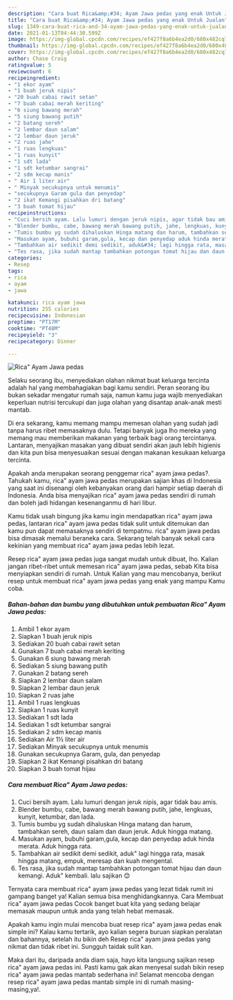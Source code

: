 ```yaml
---
description: "Cara buat Rica&amp;#34; Ayam Jawa pedas yang enak Untuk Jualan"
title: "Cara buat Rica&amp;#34; Ayam Jawa pedas yang enak Untuk Jualan"
slug: 1349-cara-buat-rica-and-34-ayam-jawa-pedas-yang-enak-untuk-jualan
date: 2021-01-13T04:44:30.599Z
image: https://img-global.cpcdn.com/recipes/ef427f8a6b4ea2d0/680x482cq70/rica-ayam-jawa-pedas-foto-resep-utama.jpg
thumbnail: https://img-global.cpcdn.com/recipes/ef427f8a6b4ea2d0/680x482cq70/rica-ayam-jawa-pedas-foto-resep-utama.jpg
cover: https://img-global.cpcdn.com/recipes/ef427f8a6b4ea2d0/680x482cq70/rica-ayam-jawa-pedas-foto-resep-utama.jpg
author: Chase Craig
ratingvalue: 5
reviewcount: 6
recipeingredient:
- "1 ekor ayam"
- "1 buah jeruk nipis"
- "20 buah cabai rawit setan"
- "7 buah cabai merah keriting"
- "6 siung bawang merah"
- "5 siung bawang putih"
- "2 batang sereh"
- "2 lembar daun salam"
- "2 lembar daun jeruk"
- "2 ruas jahe"
- "1 ruas lengkuas"
- "1 ruas kunyit"
- "1 sdt lada"
- "1 sdt ketumbar sangrai"
- "2 sdm kecap manis"
- " Air 1 liter air"
- " Minyak secukupnya untuk menumis"
- "secukupnya Garam gula dan penyedap"
- "2 ikat Kemangi pisahkan dri batang"
- "3 buah tomat hijau"
recipeinstructions:
- "Cuci bersih ayam. Lalu lumuri dengan jeruk nipis, agar tidak bau amis."
- "Blender bumbu, cabe, bawang merah bawang putih, jahe, lengkuas, kunyit, ketumbar, dan lada."
- "Tumis bumbu yg sudah dihaluskan Hinga matang dan harum, tambahkan sereh, daun salam dan daun jeruk. Aduk hingga matang."
- "Masukan ayam, bubuhi garam,gula, kecap dan penyedap aduk hinda merata. Aduk hingga rata."
- "Tambahkan air sedikit demi sedikit, aduk&#34; lagi hingga rata, masak hingga matang, empuk, meresap dan kuah mengental."
- "Tes rasa, jika sudah mantap tambahkan potongan tomat hijau dan daun kemangi. Aduk&#34; kembali. lalu sajikan 😊"
categories:
- Resep
tags:
- rica
- ayam
- jawa

katakunci: rica ayam jawa 
nutrition: 255 calories
recipecuisine: Indonesian
preptime: "PT17M"
cooktime: "PT48M"
recipeyield: "3"
recipecategory: Dinner

---
```



![Rica&#34; Ayam Jawa pedas](https://img-global.cpcdn.com/recipes/ef427f8a6b4ea2d0/680x482cq70/rica-ayam-jawa-pedas-foto-resep-utama.jpg)

Selaku seorang ibu, menyediakan olahan nikmat buat keluarga tercinta adalah hal yang membahagiakan bagi kamu sendiri. Peran seorang ibu bukan sekadar mengatur rumah saja, namun kamu juga wajib menyediakan keperluan nutrisi tercukupi dan juga olahan yang disantap anak-anak mesti mantab.

Di era  sekarang, kamu memang mampu memesan olahan yang sudah jadi tanpa harus ribet memasaknya dulu. Tetapi banyak juga lho mereka yang memang mau memberikan makanan yang terbaik bagi orang tercintanya. Lantaran, menyajikan masakan yang dibuat sendiri akan jauh lebih higienis dan kita pun bisa menyesuaikan sesuai dengan makanan kesukaan keluarga tercinta. 



Apakah anda merupakan seorang penggemar rica&#34; ayam jawa pedas?. Tahukah kamu, rica&#34; ayam jawa pedas merupakan sajian khas di Indonesia yang saat ini disenangi oleh kebanyakan orang dari hampir setiap daerah di Indonesia. Anda bisa menyajikan rica&#34; ayam jawa pedas sendiri di rumah dan boleh jadi hidangan kesenanganmu di hari libur.

Kamu tidak usah bingung jika kamu ingin mendapatkan rica&#34; ayam jawa pedas, lantaran rica&#34; ayam jawa pedas tidak sulit untuk ditemukan dan kamu pun dapat memasaknya sendiri di tempatmu. rica&#34; ayam jawa pedas bisa dimasak memalui beraneka cara. Sekarang telah banyak sekali cara kekinian yang membuat rica&#34; ayam jawa pedas lebih lezat.

Resep rica&#34; ayam jawa pedas juga sangat mudah untuk dibuat, lho. Kalian jangan ribet-ribet untuk memesan rica&#34; ayam jawa pedas, sebab Kita bisa menyiapkan sendiri di rumah. Untuk Kalian yang mau mencobanya, berikut resep untuk membuat rica&#34; ayam jawa pedas yang enak yang mampu Kamu coba.

<!--inarticleads1-->

##### Bahan-bahan dan bumbu yang dibutuhkan untuk pembuatan Rica&#34; Ayam Jawa pedas:

1. Ambil 1 ekor ayam
1. Siapkan 1 buah jeruk nipis
1. Sediakan 20 buah cabai rawit setan
1. Gunakan 7 buah cabai merah keriting
1. Gunakan 6 siung bawang merah
1. Sediakan 5 siung bawang putih
1. Gunakan 2 batang sereh
1. Siapkan 2 lembar daun salam
1. Siapkan 2 lembar daun jeruk
1. Siapkan 2 ruas jahe
1. Ambil 1 ruas lengkuas
1. Siapkan 1 ruas kunyit
1. Sediakan 1 sdt lada
1. Sediakan 1 sdt ketumbar sangrai
1. Sediakan 2 sdm kecap manis
1. Sediakan  Air 1½ liter air
1. Sediakan  Minyak secukupnya untuk menumis
1. Gunakan secukupnya Garam, gula, dan penyedap
1. Siapkan 2 ikat Kemangi pisahkan dri batang
1. Siapkan 3 buah tomat hijau




<!--inarticleads2-->

##### Cara membuat Rica&#34; Ayam Jawa pedas:

1. Cuci bersih ayam. Lalu lumuri dengan jeruk nipis, agar tidak bau amis.
1. Blender bumbu, cabe, bawang merah bawang putih, jahe, lengkuas, kunyit, ketumbar, dan lada.
1. Tumis bumbu yg sudah dihaluskan Hinga matang dan harum, tambahkan sereh, daun salam dan daun jeruk. Aduk hingga matang.
1. Masukan ayam, bubuhi garam,gula, kecap dan penyedap aduk hinda merata. Aduk hingga rata.
1. Tambahkan air sedikit demi sedikit, aduk&#34; lagi hingga rata, masak hingga matang, empuk, meresap dan kuah mengental.
1. Tes rasa, jika sudah mantap tambahkan potongan tomat hijau dan daun kemangi. Aduk&#34; kembali. lalu sajikan 😊




Ternyata cara membuat rica&#34; ayam jawa pedas yang lezat tidak rumit ini gampang banget ya! Kalian semua bisa menghidangkannya. Cara Membuat rica&#34; ayam jawa pedas Cocok banget buat kita yang sedang belajar memasak maupun untuk anda yang telah hebat memasak.

Apakah kamu ingin mulai mencoba buat resep rica&#34; ayam jawa pedas enak simple ini? Kalau kamu tertarik, ayo kalian segera buruan siapkan peralatan dan bahannya, setelah itu bikin deh Resep rica&#34; ayam jawa pedas yang nikmat dan tidak ribet ini. Sungguh taidak sulit kan. 

Maka dari itu, daripada anda diam saja, hayo kita langsung sajikan resep rica&#34; ayam jawa pedas ini. Pasti kamu gak akan menyesal sudah bikin resep rica&#34; ayam jawa pedas mantab sederhana ini! Selamat mencoba dengan resep rica&#34; ayam jawa pedas mantab simple ini di rumah masing-masing,ya!.

